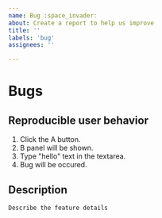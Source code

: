 ```yaml
---
name: Bug :space_invader:
about: Create a report to help us improve
title: ''
labels: 'bug'
assignees: ''

---
```


# Bugs

## Reproducible user behavior

1. Click the A button.
2. B panel will be shown.
3. Type "hello" text in the textarea.
4. Bug will be occured.

## Description

```plaintext
Describe the feature details
```

<!--
## Version information

- Current version is: `v1.0.0`

## Screenshots

![screenshot](../url)
-->
